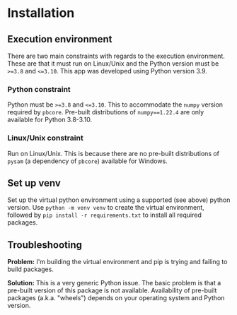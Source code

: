 # Installation

## Execution environment

There are two main constraints with regards to the execution environment.
These are that it must run on Linux/Unix and the Python version must be `>=3.8` and `<=3.10`.
This app was developed using Python version 3.9.

### Python constraint

Python must be `>=3.8` and `<=3.10`.
This to accommodate the `numpy` version required by `pbcore`.
Pre-built distributions of `numpy==1.22.4` are only available for Python 3.8-3.10.

### Linux/Unix constraint

Run on Linux/Unix.
This is because there are no pre-built distributions of `pysam` (a dependency of `pbcore`) available for Windows.

## Set up venv

Set up the virtual python environment using a supported (see above) python version.
Use `python -m venv venv` to create the virtual environment, followed by `pip install -r requirements.txt` to install all required packages.

## Troubleshooting

**Problem:** I'm building the virtual environment and pip is trying and failing to build packages.

**Solution:** This is a very generic Python issue.
The basic problem is that a pre-built version of this package is not available.
Availability of pre-built packages (a.k.a. "wheels") depends on your operating system and Python version.